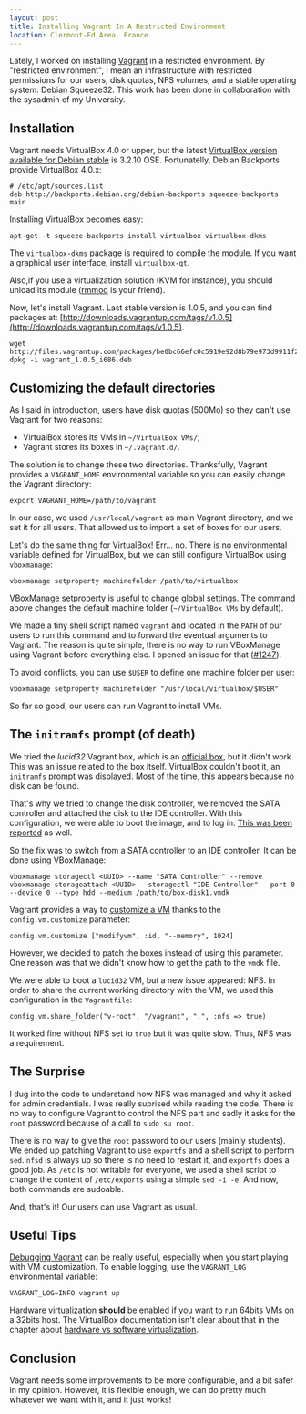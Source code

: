 ```yaml
---
layout: post
title: Installing Vagrant In A Restricted Environment
location: Clermont-Fd Area, France
---
```


Lately, I worked on installing [Vagrant](http://vagrantup.com/) in a restricted
environment. By "restricted environment", I mean an infrastructure with
restricted permissions for our users, disk quotas, NFS volumes, and a stable
operating system: Debian Squeeze32. This work has been done in collaboration
with the sysadmin of my University.

## Installation

Vagrant needs VirtualBox 4.0 or upper, but the latest [VirtualBox version
available for Debian stable](http://wiki.debian.org/VirtualBox) is
3.2.10 OSE. Fortunatelly, Debian Backports provide VirtualBox 4.0.x:

    # /etc/apt/sources.list
    deb http://backports.debian.org/debian-backports squeeze-backports main

Installing VirtualBox becomes easy:

    apt-get -t squeeze-backports install virtualbox virtualbox-dkms

The `virtualbox-dkms` package is required to compile the module. If you want a
graphical user interface, install `virtualbox-qt`.

Also,if you use a virtualization solution (KVM for instance), you should unload
its module ([rmmod](http://man7.org/linux/man-pages/man2/delete_module.2.html) is
your friend).

Now, let's install Vagrant. Last stable version is 1.0.5, and you can find
packages at:
[http://downloads.vagrantup.com/tags/v1.0.5](http://downloads.vagrantup.com/tags/v1.0.5).

    wget http://files.vagrantup.com/packages/be0bc66efc0c5919e92d8b79e973d9911f2a511f/vagrant_1.0.5_i686.deb
    dpkg -i vagrant_1.0.5_i686.deb

## Customizing the default directories

As I said in introduction, users have disk quotas (500Mo) so they can't use
Vagrant for two reasons:

- VirtualBox stores its VMs in `~/VirtualBox VMs/`;
- Vagrant stores its boxes in `~/.vagrant.d/`.

The solution is to change these two directories. Thanksfully, Vagrant provides a
`VAGRANT_HOME` environmental variable so you can easily change the Vagrant
directory:

    export VAGRANT_HOME=/path/to/vagrant

In our case, we used `/usr/local/vagrant` as main Vagrant directory, and we set
it for all users. That allowed us to import a set of boxes for our users.

Let's do the same thing for VirtualBox! Err... no. There is no environmental
variable defined for VirtualBox, but we can still configure VirtualBox using
`vboxmanage`:

    vboxmanage setproperty machinefolder /path/to/virtualbox

[VBoxManage
setproperty](http://www.virtualbox.org/manual/ch08.html#vboxmanage-setproperty)
is useful to change global settings. The command above changes the default
machine folder (`~/VirtualBox VMs` by default).

We made a tiny shell script named `vagrant` and located in the `PATH` of our users
to run this command and to forward the eventual arguments to Vagrant. The reason
is quite simple, there is no way to run VBoxManage using Vagrant before everything
else. I opened an issue for that
([#1247](https://github.com/mitchellh/vagrant/issues/1247)).

To avoid conflicts, you can use `$USER` to define one machine folder per user:

    vboxmanage setproperty machinefolder "/usr/local/virtualbox/$USER"

So far so good, our users can run Vagrant to install VMs.

## The `initramfs` prompt (of death)

We tried the _lucid32_ Vagrant box, which is an [official
box](https://github.com/mitchellh/vagrant/wiki/Available-Vagrant-Boxes), but it
didn't work. This was an issue related to the box itself. VirtualBox couldn't
boot it, an `initramfs` prompt was displayed. Most of the time, this appears
because no disk can be found.

That's why we tried to change the disk controller, we removed the SATA
controller and attached the disk to the IDE controller. With this configuration,
we were able to boot the image, and to log in. [This was been
reported](https://github.com/mitchellh/vagrant/issues/884#issuecomment-10857450)
as well.

So the fix was to switch from a SATA controller to an IDE controller. It can be
done using VBoxManage:

    vboxmanage storagectl <UUID> --name "SATA Controller" --remove
    vboxmanage storageattach <UUID> --storagectl "IDE Controller" --port 0 --device 0 --type hdd --medium /path/to/box-disk1.vmdk

Vagrant provides a way to [customize a
VM](http://vagrantup.com/v1/docs/config/vm/customize.html) thanks to the
`config.vm.customize` parameter:

    config.vm.customize ["modifyvm", :id, "--memory", 1024]

However, we decided to patch the boxes instead of using this parameter. One
reason was that we didn't know how to get the path to the `vmdk` file.

We were able to boot a `lucid32` VM, but a new issue appeared: NFS. In order to
share the current working directory with the VM, we used this configuration in
the `Vagrantfile`:

    config.vm.share_folder("v-root", "/vagrant", ".", :nfs => true)

It worked fine without NFS set to `true` but it was quite slow. Thus, NFS was a
requirement.

## The Surprise

I dug into the code to understand how NFS was managed and why it asked for admin
credentials. I was really suprised while reading the code. There is no way to
configure Vagrant to control the NFS part and sadly it asks for the `root`
password because of a call to `sudo su root`.

There is no way to give the `root` password to our users (mainly students). We
ended up patching Vagrant to use `exportfs` and a shell script to perform `sed`.
`nfsd` is always up so there is no need to restart it, and `exportfs` does
a good job.
As `/etc` is not writable for everyone, we used a shell script to change the
content of `/etc/exports` using a simple `sed -i -e`. And now, both commands
are sudoable.

And, that's it! Our users can use Vagrant as usual.

## Useful Tips

[Debugging Vagrant](http://vagrantup.com/v1/docs/debugging.html) can be really
useful, especially when you start playing with VM customization.
To enable logging, use the `VAGRANT_LOG` environmental variable:

    VAGRANT_LOG=INFO vagrant up

Hardware virtualization **should** be enabled if you want to run 64bits VMs on a
32bits host. The VirtualBox documentation isn't clear about that in the chapter
about [hardware vs software
virtualization](http://www.virtualbox.org/manual/ch10.html#hwvirt).

## Conclusion

Vagrant needs some improvements to be more configurable, and a bit safer in my
opinion. However, it is flexible enough, we can do pretty much whatever
we want with it, and it just works!
